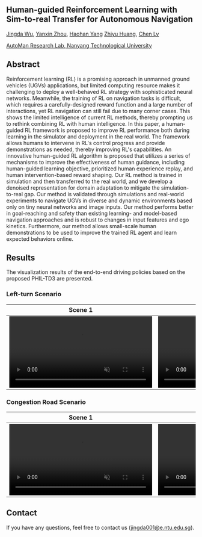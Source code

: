 ## Human-guided Reinforcement Learning with Sim-to-real Transfer for Autonomous Navigation

[Jingda Wu](https://scholar.google.com/citations?user=icu-ZFAAAAAJ&hl=en), [Yanxin Zhou](https://www.linkedin.com/in/yanxin-zhou-91b3a51a5/?originalSubdomain=sg), [Haohan Yang](https://scholar.google.com/citations?user=KmKMahwAAAAJ&hl=en) [Zhiyu Huang](https://scholar.google.com/citations?user=aLZEVCsAAAAJ&hl=en), [Chen Lv](https://scholar.google.com/citations?user=UKVs2CEAAAAJ&hl=en) 

[AutoMan Research Lab, Nanyang Technological University](https://lvchen.wixsite.com/automan)

## Abstract
Reinforcement learning (RL) is a promising approach in unmanned ground vehicles (UGVs) applications, but limited computing resource makes it challenging to deploy a well-behaved RL strategy with sophisticated neural networks. Meanwhile, the training of RL on navigation tasks is difficult, which requires a carefully-designed reward function and a large number of interactions, yet RL navigation can still fail due to many corner cases. This shows the limited intelligence of current RL methods, thereby prompting us to rethink combining RL with human intelligence. In this paper, a human-guided RL framework is proposed to improve RL performance both during learning in the simulator and deployment in the real world. The framework allows humans to intervene in RL's control progress and provide demonstrations as needed, thereby improving RL's capabilities. An innovative human-guided RL algorithm is proposed that utilizes a series of mechanisms to improve the effectiveness of human guidance, including human-guided learning objective, prioritized human experience replay, and human intervention-based reward shaping. Our RL method is trained in simulation and then transferred to the real world, and we develop a denoised representation for domain adaptation to mitigate the simulation-to-real gap. Our method is validated through simulations and real-world experiments to navigate UGVs in diverse and dynamic environments based only on tiny neural networks and image inputs. Our method performs better in goal-reaching and safety than existing learning- and model-based navigation approaches and is robust to changes in input features and ego kinetics. Furthermore, our method allows small-scale human demonstrations to be used to improve the trained RL agent and learn expected behaviors online.
## Results

The visualization results of the end-to-end driving policies based on the proposed PHIL-TD3 are presented.

### Left-turn Scenario

| Scene 1 | Scene2 |
|:-------------------------------------:|:---------------------------------------:|
| <video muted controls width=380> <source src="./src/LeftTurn1.mp4"  type="video/mp4"> </video> | <video muted controls width=380> <source src="./src/LeftTurn2.mp4"  type="video/mp4"> </video> |


### Congestion Road Scenario

| Scene 1 | Scene2 |
|:---------------:|:----------------:|
| <video muted controls width=380> <source src="./src/CongestionRoad1.mp4"  type="video/mp4"> </video> | <video muted controls width=380> <source src="./src/CongestionRoad2.mp4"  type="video/mp4"> </video> | 


## Contact

If you have any questions, feel free to contact us (jingda001@e.ntu.edu.sg).
